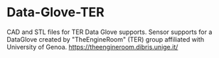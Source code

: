 # Data-Glove-TER
CAD and STL files for TER Data Glove supports.
Sensor supports for a DataGlove created by "TheEngineRoom" (TER) group affiliated with University of Genoa. https://theengineroom.dibris.unige.it/
